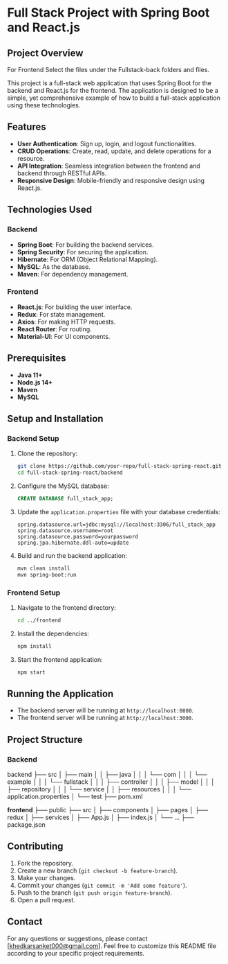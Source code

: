 # Full Stack Project with Spring Boot and React.js

## Project Overview
For Frontend Select the files under the Fullstack-back folders and files.

This project is a full-stack web application that uses Spring Boot for the backend and React.js for the frontend. The application is designed to be a simple, yet comprehensive example of how to build a full-stack application using these technologies.

## Features

- **User Authentication**: Sign up, login, and logout functionalities.
- **CRUD Operations**: Create, read, update, and delete operations for a resource.
- **API Integration**: Seamless integration between the frontend and backend through RESTful APIs.
- **Responsive Design**: Mobile-friendly and responsive design using React.js.

## Technologies Used

### Backend

- **Spring Boot**: For building the backend services.
- **Spring Security**: For securing the application.
- **Hibernate**: For ORM (Object Relational Mapping).
- **MySQL**: As the database.
- **Maven**: For dependency management.

### Frontend

- **React.js**: For building the user interface.
- **Redux**: For state management.
- **Axios**: For making HTTP requests.
- **React Router**: For routing.
- **Material-UI**: For UI components.

## Prerequisites

- **Java 11+**
- **Node.js 14+**
- **Maven**
- **MySQL**

## Setup and Installation

### Backend Setup

1. Clone the repository:
    ```bash
    git clone https://github.com/your-repo/full-stack-spring-react.git
    cd full-stack-spring-react/backend
    ```

2. Configure the MySQL database:
    ```sql
    CREATE DATABASE full_stack_app;
    ```

3. Update the `application.properties` file with your database credentials:
    ```properties
    spring.datasource.url=jdbc:mysql://localhost:3306/full_stack_app
    spring.datasource.username=root
    spring.datasource.password=yourpassword
    spring.jpa.hibernate.ddl-auto=update
    ```

4. Build and run the backend application:
    ```bash
    mvn clean install
    mvn spring-boot:run
    ```

### Frontend Setup

1. Navigate to the frontend directory:
    ```bash
    cd ../frontend
    ```

2. Install the dependencies:
    ```bash
    npm install
    ```

3. Start the frontend application:
    ```bash
    npm start
    ```

## Running the Application

- The backend server will be running at `http://localhost:8080`.
- The frontend server will be running at `http://localhost:3000`.

## Project Structure

### Backend

backend
├── src
│ ├── main
│ │ ├── java
│ │ │ └── com
│ │ │ └── example
│ │ │ └── fullstack
│ │ │ ├── controller
│ │ │ ├── model
│ │ │ ├── repository
│ │ │ └── service
│ │ ├── resources
│ │ │ └── application.properties
│ └── test
├── pom.xml


**frontend**
├── public
├── src
│ ├── components
│ ├── pages
│ ├── redux
│ ├── services
│ ├── App.js
│ ├── index.js
│ └── ...
├── package.json


## Contributing

1. Fork the repository.
2. Create a new branch (`git checkout -b feature-branch`).
3. Make your changes.
4. Commit your changes (`git commit -m 'Add some feature'`).
5. Push to the branch (`git push origin feature-branch`).
6. Open a pull request.


## Contact

For any questions or suggestions, please contact [khedkarsanket000@gmail.com].
Feel free to customize this README file according to your specific project requirements.








